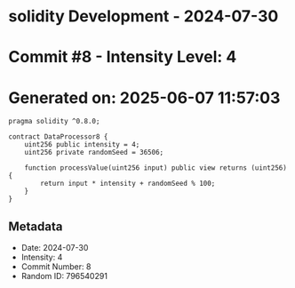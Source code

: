 ﻿# solidity Development - 2024-07-30
# Commit #8 - Intensity Level: 4
# Generated on: 2025-06-07 11:57:03
```solidity
pragma solidity ^0.8.0;

contract DataProcessor8 {
    uint256 public intensity = 4;
    uint256 private randomSeed = 36506;

    function processValue(uint256 input) public view returns (uint256) {
        return input * intensity + randomSeed % 100;
    }
}
```
## Metadata
- Date: 2024-07-30
- Intensity: 4
- Commit Number: 8
- Random ID: 796540291
